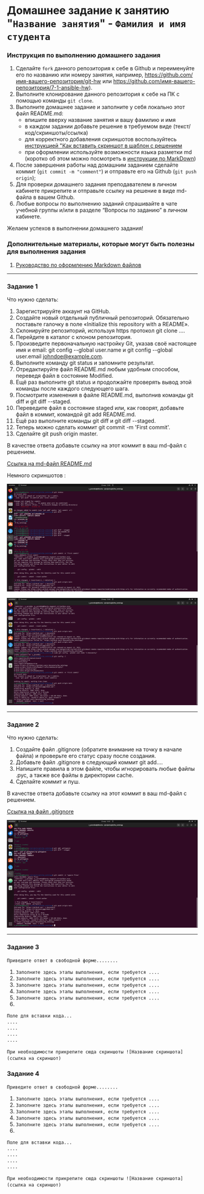 # Домашнее задание к занятию "`Название занятия`" - `Фамилия и имя студента`


### Инструкция по выполнению домашнего задания

   1. Сделайте `fork` данного репозитория к себе в Github и переименуйте его по названию или номеру занятия, например, https://github.com/имя-вашего-репозитория/git-hw или  https://github.com/имя-вашего-репозитория/7-1-ansible-hw).
   2. Выполните клонирование данного репозитория к себе на ПК с помощью команды `git clone`.
   3. Выполните домашнее задание и заполните у себя локально этот файл README.md:
      - впишите вверху название занятия и вашу фамилию и имя
      - в каждом задании добавьте решение в требуемом виде (текст/код/скриншоты/ссылка)
      - для корректного добавления скриншотов воспользуйтесь [инструкцией "Как вставить скриншот в шаблон с решением](https://github.com/netology-code/sys-pattern-homework/blob/main/screen-instruction.md)
      - при оформлении используйте возможности языка разметки md (коротко об этом можно посмотреть в [инструкции  по MarkDown](https://github.com/netology-code/sys-pattern-homework/blob/main/md-instruction.md))
   4. После завершения работы над домашним заданием сделайте коммит (`git commit -m "comment"`) и отправьте его на Github (`git push origin`);
   5. Для проверки домашнего задания преподавателем в личном кабинете прикрепите и отправьте ссылку на решение в виде md-файла в вашем Github.
   6. Любые вопросы по выполнению заданий спрашивайте в чате учебной группы и/или в разделе “Вопросы по заданию” в личном кабинете.
   
Желаем успехов в выполнении домашнего задания!
   
### Дополнительные материалы, которые могут быть полезны для выполнения задания

1. [Руководство по оформлению Markdown файлов](https://gist.github.com/Jekins/2bf2d0638163f1294637#Code)

---

### Задание 1

Что нужно сделать:

1. Зарегистрируйте аккаунт на GitHub.  
2. Создайте новый отдельный публичный репозиторий. Обязательно поставьте галочку в поле «Initialize this repository with a README».  
3. Склонируйте репозиторий, используя https протокол git clone ....  
4. Перейдите в каталог с клоном репозитория.  
5. Произведите первоначальную настройку Git, указав своё настоящее имя и email: git config --global user.name и git config --global user.email johndoe@example.com.  
6. Выполните команду git status и запомните результат.  
7. Отредактируйте файл README.md любым удобным способом, переведя файл в состояние Modified.  
8. Ещё раз выполните git status и продолжайте проверять вывод этой команды после каждого следующего шага.  
9. Посмотрите изменения в файле README.md, выполнив команды git diff и git diff --staged.  
10. Переведите файл в состояние staged или, как говорят, добавьте файл в коммит, командой git add README.md.  
11. Ещё раз выполните команды git diff и git diff --staged.  
12. Теперь можно сделать коммит git commit -m 'First commit'.  
13. Сделайте git push origin master.
    
В качестве ответа добавьте ссылку на этот коммит в ваш md-файл с решением.  

[Ссылка на md-файл README.md](https://github.com/s-bessonniy/hw_netology/blob/main/README.md)

Немного скриншотов :

![Скриншот №1](https://github.com/s-bessonniy/netology_hw_git_fors-20/blob/main/img/VirtualBox_Ubuntu_23_03_2024_13_50_38.png)

![Скриншот №2](https://github.com/s-bessonniy/netology_hw_git_fors-20/blob/main/img/VirtualBox_Ubuntu_23_03_2024_13_50_50.png)



---

### Задание 2

Что нужно сделать:

1. Создайте файл .gitignore (обратите внимание на точку в начале файла) и проверьте его статус сразу после создания.  
2. Добавьте файл .gitignore в следующий коммит git add....  
3. Напишите правила в этом файле, чтобы игнорировать любые файлы .pyc, а также все файлы в директории cache.  
4. Сделайте коммит и пуш.  

В качестве ответа добавьте ссылку на этот коммит в ваш md-файл с решением.

[Ссылка на файл .gitignore](https://github.com/s-bessonniy/hw_netology/blob/main/.gitignore)

![Скриншот №3](https://github.com/s-bessonniy/netology_hw_git_fors-20/blob/main/img/VirtualBox_Ubuntu_23_03_2024_14_32_21.png)

---

### Задание 3

`Приведите ответ в свободной форме........`

1. `Заполните здесь этапы выполнения, если требуется ....`
2. `Заполните здесь этапы выполнения, если требуется ....`
3. `Заполните здесь этапы выполнения, если требуется ....`
4. `Заполните здесь этапы выполнения, если требуется ....`
5. `Заполните здесь этапы выполнения, если требуется ....`
6. 

```
Поле для вставки кода...
....
....
....
....
```

`При необходимости прикрепитe сюда скриншоты
![Название скриншота](ссылка на скриншот)`

### Задание 4

`Приведите ответ в свободной форме........`

1. `Заполните здесь этапы выполнения, если требуется ....`
2. `Заполните здесь этапы выполнения, если требуется ....`
3. `Заполните здесь этапы выполнения, если требуется ....`
4. `Заполните здесь этапы выполнения, если требуется ....`
5. `Заполните здесь этапы выполнения, если требуется ....`
6. 

```
Поле для вставки кода...
....
....
....
....
```

`При необходимости прикрепитe сюда скриншоты
![Название скриншота](ссылка на скриншот)`
